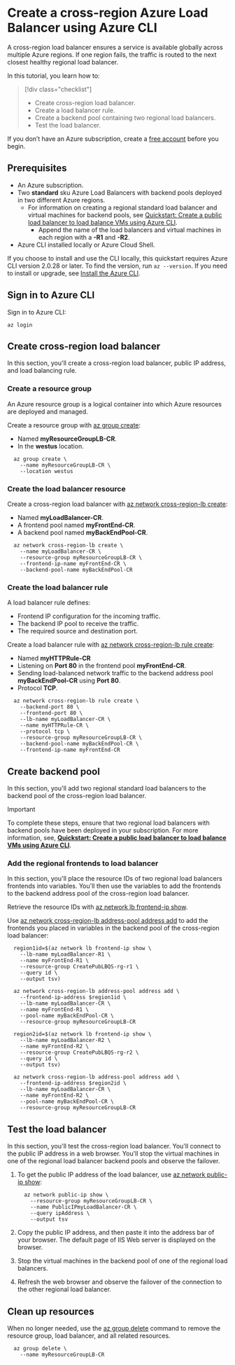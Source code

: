 # Create a cross-region Azure Load Balancer using Azure CLI

A cross-region load balancer ensures a service is available globally across multiple Azure regions. If one region fails, the traffic is routed to the next closest healthy regional load balancer.  

In this tutorial, you learn how to:

> [!div class="checklist"]
> * Create cross-region load balancer.
> * Create a load balancer rule.
> * Create a backend pool containing two regional load balancers.
> * Test the load balancer.

If you don’t have an Azure subscription, create a [free account](https://azure.microsoft.com/free/?WT.mc_id=A261C142F) before you begin.

## Prerequisites

- An Azure subscription.
- Two **standard** sku Azure Load Balancers with backend pools deployed in two different Azure regions.
    - For information on creating a regional standard load balancer and virtual machines for backend pools, see [Quickstart: Create a public load balancer to load balance VMs using Azure CLI](quickstart-load-balancer-standard-public-cli.md).
        - Append the name of the load balancers and virtual machines in each region with a **-R1** and **-R2**. 
- Azure CLI installed locally or Azure Cloud Shell.

If you choose to install and use the CLI locally, this quickstart requires Azure CLI version 2.0.28 or later. To find the version, run `az --version`. If you need to install or upgrade, see [Install the Azure CLI]( /cli/azure/install-azure-cli).

## Sign in to Azure CLI

Sign in to Azure CLI:

```azurecli-interactive
az login
```

## Create cross-region load balancer

In this section, you'll create a cross-region load balancer, public IP address, and load balancing rule.

### Create a resource group

An Azure resource group is a logical container into which Azure resources are deployed and managed.

Create a resource group with [az group create](/cli/azure/group#az-group-create):

* Named **myResourceGroupLB-CR**.
* In the **westus** location.

```azurecli-interactive
  az group create \
    --name myResourceGroupLB-CR \
    --location westus
```

### Create the load balancer resource

Create a cross-region load balancer with [az network cross-region-lb create](/cli/azure/network/cross-region-lb#az-network-cross-region-lb-create):

* Named **myLoadBalancer-CR**.
* A frontend pool named **myFrontEnd-CR**.
* A backend pool named **myBackEndPool-CR**.

```azurecli-interactive
  az network cross-region-lb create \
    --name myLoadBalancer-CR \
    --resource-group myResourceGroupLB-CR \
    --frontend-ip-name myFrontEnd-CR \
    --backend-pool-name myBackEndPool-CR     
```

### Create the load balancer rule

A load balancer rule defines:

* Frontend IP configuration for the incoming traffic.
* The backend IP pool to receive the traffic.
* The required source and destination port. 

Create a load balancer rule with [az network cross-region-lb rule create](/cli/azure/network/cross-region-lb/rule#az-network-cross-region-lb-rule-create):

* Named **myHTTPRule-CR**
* Listening on **Port 80** in the frontend pool **myFrontEnd-CR**.
* Sending load-balanced network traffic to the backend address pool **myBackEndPool-CR** using **Port 80**. 
* Protocol **TCP**.

```azurecli-interactive
  az network cross-region-lb rule create \
    --backend-port 80 \
    --frontend-port 80 \
    --lb-name myLoadBalancer-CR \
    --name myHTTPRule-CR \
    --protocol tcp \
    --resource-group myResourceGroupLB-CR \
    --backend-pool-name myBackEndPool-CR \
    --frontend-ip-name myFrontEnd-CR
```

## Create backend pool

In this section, you'll add two regional standard load balancers to the backend pool of the cross-region load balancer.

> [!IMPORTANT]
> To complete these steps, ensure that two regional load balancers with backend pools have been deployed in your subscription.  For more information, see, **[Quickstart: Create a public load balancer to load balance VMs using Azure CLI](quickstart-load-balancer-standard-public-cli.md)**.

### Add the regional frontends to load balancer

In this section, you'll place the resource IDs of two regional load balancers frontends into variables.  You'll then use the variables to add the frontends to the backend address pool of the cross-region load balancer.

Retrieve the resource IDs with [az network lb frontend-ip show](/cli/azure/network/lb/frontend-ip#az-network-lb-frontend-ip-show).

Use [az network cross-region-lb address-pool address add](/cli/azure/network/cross-region-lb/address-pool/address#az-network-cross-region-lb-address-pool-address-add) to add the frontends you placed in variables in the backend pool of the cross-region load balancer:

```azurecli-interactive
  region1id=$(az network lb frontend-ip show \
    --lb-name myLoadBalancer-R1 \
    --name myFrontEnd-R1 \
    --resource-group CreatePubLBQS-rg-r1 \
    --query id \
    --output tsv)

  az network cross-region-lb address-pool address add \
    --frontend-ip-address $region1id \
    --lb-name myLoadBalancer-CR \
    --name myFrontEnd-R1 \
    --pool-name myBackEndPool-CR \
    --resource-group myResourceGroupLB-CR

  region2id=$(az network lb frontend-ip show \
    --lb-name myLoadBalancer-R2 \
    --name myFrontEnd-R2 \
    --resource-group CreatePubLBQS-rg-r2 \
    --query id \
    --output tsv)
  
  az network cross-region-lb address-pool address add \
    --frontend-ip-address $region2id \
    --lb-name myLoadBalancer-CR \
    --name myFrontEnd-R2 \
    --pool-name myBackEndPool-CR \
    --resource-group myResourceGroupLB-CR
```

## Test the load balancer

In this section, you'll test the cross-region load balancer. You'll connect to the public IP address in a web browser.  You'll stop the virtual machines in one of the regional load balancer backend pools and observe the failover.

1. To get the public IP address of the load balancer, use [az network public-ip show](/cli/azure/network/public-ip#az-network-public-ip-show):

    ```azurecli-interactive
      az network public-ip show \
        --resource-group myResourceGroupLB-CR \
        --name PublicIPmyLoadBalancer-CR \
        --query ipAddress \
        --output tsv
    ```
2. Copy the public IP address, and then paste it into the address bar of your browser. The default page of IIS Web server is displayed on the browser.

3. Stop the virtual machines in the backend pool of one of the regional load balancers.

4. Refresh the web browser and observe the failover of the connection to the other regional load balancer.

## Clean up resources

When no longer needed, use the [az group delete](/cli/azure/group#az-group-delete) command to remove the resource group, load balancer, and all related resources.

```azurecli-interactive
  az group delete \
    --name myResourceGroupLB-CR
```